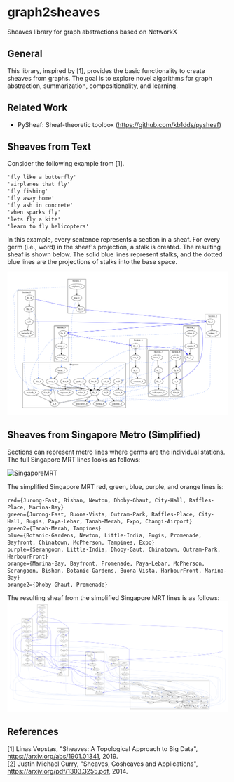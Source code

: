 # graph2sheaves
Sheaves library for graph abstractions based on NetworkX

## General
This library, inspired by [1], provides the basic functionality to create sheaves from graphs. The goal is to explore novel algorithms for graph abstraction, summarization, compositionality, and learning.

## Related Work
* PySheaf: Sheaf-theoretic toolbox (https://github.com/kb1dds/pysheaf)

## Sheaves from Text
Consider the following example from [1]. 

```
'fly like a butterfly'
'airplanes that fly'
'fly fishing'
'fly away home'
'fly ash in concrete'
'when sparks fly'
'lets fly a kite'
'learn to fly helicopters'
```

In this example, every sentence represents a section in a sheaf. For every germ (i.e., word) in the sheaf's projection, a stalk is created. The resulting sheaf is shown below. The solid blue lines represent stalks, and the dotted blue lines are the projections of stalks into the base space.


![alt text](figures/sheaf_text_fly.png)

## Sheaves from Singapore Metro (Simplified)
Sections can represent metro lines where germs are the individual stations. The full Singapore MRT lines looks as follows:

![SingaporeMRT](https://upload.wikimedia.org/wikipedia/commons/thumb/6/68/Singapore_MRT_and_LRT_System_Map.svg/1800px-Singapore_MRT_and_LRT_System_Map.svg.png)

The simplified Singapore MRT red, green, blue, purple, and orange lines is:
```
red={Jurong-East, Bishan, Newton, Dhoby-Ghaut, City-Hall, Raffles-Place, Marina-Bay}
green={Jurong-East, Buona-Vista, Outram-Park, Raffles-Place, City-Hall, Bugis, Paya-Lebar, Tanah-Merah, Expo, Changi-Airport}
green2={Tanah-Merah, Tampines}
blue={Botanic-Gardens, Newton, Little-India, Bugis, Promenade, Bayfront, Chinatown, McPherson, Tampines, Expo}
purple={Serangoon, Little-India, Dhoby-Gaut, Chinatown, Outram-Park, HarbourFront}
orange={Marina-Bay, Bayfront, Promenade, Paya-Lebar, McPherson, Serangoon, Bishan, Botanic-Gardens, Buona-Vista, HarbourFront, Marina-Bay}
orange2={Dhoby-Ghaut, Promenade}
```
The resulting sheaf from the simplified Singapore MRT lines is as follows:
![alt text](figures/sheaf_singapore_metro.png)

## References
[1] Linas Vepstas, "Sheaves: A Topological Approach to Big Data", https://arxiv.org/abs/1901.01341, 2019.  
[2] Justin Michael Curry, "Sheaves, Cosheaves and Applications", https://arxiv.org/pdf/1303.3255.pdf, 2014.
